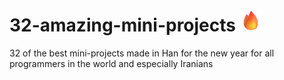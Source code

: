# 32-amazing-mini-projects <img src="https://github.com/Tarikul-Islam-Anik/tarikul-islam-anik/raw/main/assets/images/Fire.png" alt="Slightly Smiling Face" width="35" height="35"/>
32 of the best mini-projects made in Han for the new year for all programmers in the world and especially Iranians
